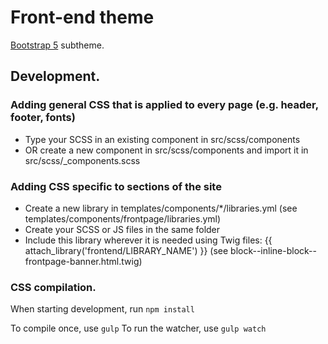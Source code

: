 # Front-end theme

[Bootstrap 5](https://www.drupal.org/project/bootstrap5) subtheme.

## Development.

### Adding general CSS that is applied to every page (e.g. header, footer, fonts)

- Type your SCSS in an existing component in src/scss/components
- OR create a new component in src/scss/components and import it in src/scss/_components.scss

### Adding CSS specific to sections of the site

- Create a new library in templates/components/*/libraries.yml (see templates/components/frontpage/libraries.yml)
- Create your SCSS or JS files in the same folder
- Include this library wherever it is needed using Twig files: {{ attach_library('frontend/LIBRARY_NAME') }} (see block--inline-block--frontpage-banner.html.twig)

### CSS compilation.

When starting development, run `npm install`

To compile once, use `gulp`
To run the watcher, use `gulp watch`


